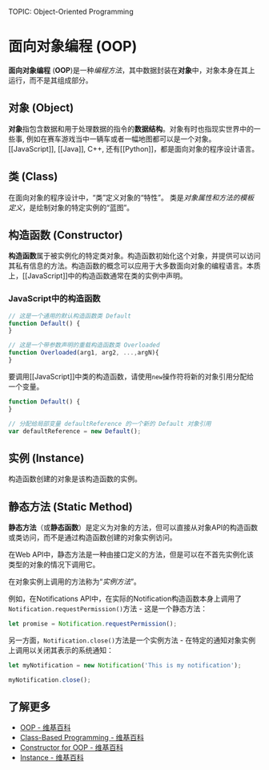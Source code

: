TOPIC: Object-Oriented Programming

# 面向对象编程 (OOP)

**面向对象编程** (**OOP**)是一种*编程方法*，其中数据封装在**对象**中，对象本身在其上运行，而不是其组成部分。

## 对象 (Object)

**对象**指包含数据和用于处理数据的指令的**数据结构**。对象有时也指现实世界中的一些事, 例如在赛车游戏当中一辆车或者一幅地图都可以是一个对象。
[[JavaScript]], [[Java]], C++, 还有[[Python]]，都是面向对象的程序设计语言。

## 类 (Class)

在面向对象的程序设计中，“类”定义对象的“特性”。 类是*对象属性和方法的模板定义*，是绘制对象的特定实例的“蓝图”。

## 构造函数 (Constructor)

**构造函数**属于被实例化的特定类对象。构造函数初始化这个对象，并提供可以访问其私有信息的方法。构造函数的概念可以应用于大多数面向对象的编程语言。本质上，[[JavaScript]]中的构造函数通常在类的实例中声明。

### JavaScript中的构造函数

```javascript
// 这是一个通用的默认构造函数类 Default
function Default() {
}

// 这是一个带参数声明的重载构造函数类 Overloaded
function Overloaded(arg1, arg2, ...,argN){
}
```

要调用[[JavaScript]]中类的构造函数，请使用`new`操作符将新的对象引用分配给一个变量。

```javascript
function Default() {
}

// 分配给局部变量 defaultReference 的一个新的 Default 对象引用
var defaultReference = new Default();
```

## 实例 (Instance)

构造函数创建的对象是该构造函数的实例。

## 静态方法 (Static Method)

**静态方法**（或**静态函数**）是定义为对象的方法，但可以直接从对象API的构造函数或类访问，而不是通过构造函数创建的对象实例访问。

在Web API中，静态方法是一种由接口定义的方法，但是可以在不首先实例化该类型的对象的情况下调用它。

在对象实例上调用的方法称为“*实例方法*”。

例如，在Notifications API中，在实际的Notification构造函数本身上调用了`Notification.requestPermission()`方法 - 这是一个静态方法：

```javascript
let promise = Notification.requestPermission();
```

另一方面，`Notification.close()`方法是一个实例方法 - 在特定的通知对象实例上调用以关闭其表示的系统通知：

```javascript
let myNotification = new Notification('This is my notification');

myNotification.close();
```

## 了解更多

- [OOP - 维基百科](https://en.wikipedia.org/wiki/Object-oriented%20programming)
- [Class-Based Programming - 维基百科](https://en.wikipedia.org/wiki/Class-based_programming)
- [Constructor for OOP - 维基百科](https://en.wikipedia.org/wiki/Constructor_%28object-oriented_programming%29)
- [Instance - 维基百科](https://en.wikipedia.org/wiki/Instance%20(computer%20science))
